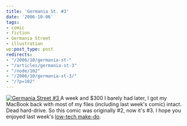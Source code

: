 ```yaml
---
title: 'Germania St. #3'
date: '2006-10-06'
tags:
- comic
- fiction
- Germania Street
- illustration
wp:post_type: post
redirects:
- "/2006/10/germania-st-"
- "/articles/germania-st-3"
- "/node/102"
- "/2006/10/germania-st-3/"
- "/?p=102"
---
```


[ ![Germania Street #3](http://static.flickr.com/94/262429565_e6ebef1737_o.jpg) ](http://www.flickr.com/photos/bensheldon/262429565/ "Photo Sharing")
A week and $300 I barely had later, I got my MacBook back with most of my files (including last week's comic) intact. Dead hard-drive. So this comic was originally #2, now it's #3. I hope you enjoyed last week's [low-tech make-do](/node/100).
